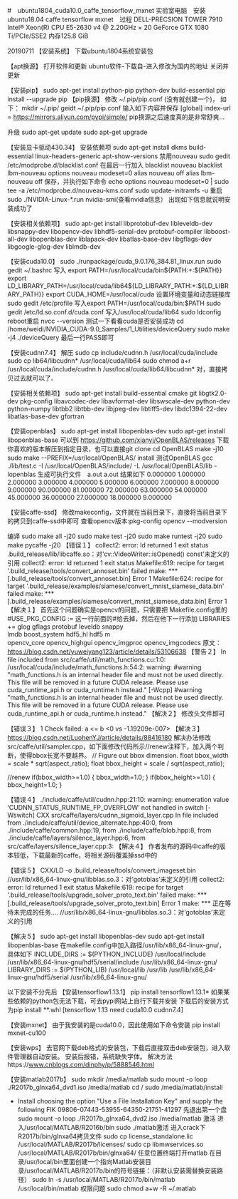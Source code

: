 #　ubuntu1804_cuda10.0_caffe_tensorflow_mxnet
实验室电脑　安装ubuntu18.04 caffe tensorflow mxnet　过程
DELL-PRECSION TOWER 7910
Intel® Xeon(R) CPU E5-2630 v4 @ 2.20GHz × 20 
GeForce GTX 1080 Ti/PCIe/SSE2
内存125.8 GiB

20190711
【安装系统】
下载ubuntu1804系统安装包

【apt换源】
打开软件和更新
ubuntu软件-下载自-进入修改为国内的地址
关闭并更新

【安装pip】
sudo apt-get install python-pip python-dev build-essential
pip install --upgrade pip
【pip换源】
 修改 ~/.pip/pip.conf (没有就创建一个)， 如下：
mkdir ~/.pip/
geidt ~/.pip/pip.conf
输入如下内容并保存
[global]
index-url = https://mirrors.aliyun.com/pypi/simple/
pip换源之后速度真的是非常舒爽...

升级
sudo apt-get update
sudo apt-get upgrade


【安装显卡驱动430.34】
安装依赖项
sudo apt-get install dkms build-essential linux-headers-generic apt-show-versions
禁用nouveau
sudo gedit /etc/modprobe.d/blacklist.conf
在最后一行加入
blacklist nouveau
blacklist lbm-nouveau
options nouveau modeset=0
alias nouveau off
alias lbm-nouveau off
保存，并执行如下命令
echo options nouveau modeset=0 | sudo tee -a /etc/modprobe.d/nouveau-kms.conf
sudo update-initramfs -u
重启
sudo ./NVIDIA-Linux-*.run
nvidia-smi(查看nvidia信息）
出现如下信息就说明安装成功了


【安装相关依赖项】
sudo apt-get install libprotobuf-dev libleveldb-dev libsnappy-dev libopencv-dev libhdf5-serial-dev protobuf-compiler libboost-all-dev libopenblas-dev liblapack-dev libatlas-base-dev libgflags-dev libgoogle-glog-dev liblmdb-dev


【安装cuda10.0】
sudo ./runpackage/cuda_9.0.176_384.81_linux.run
sudo gedit ~/.bashrc
写入
export PATH=/usr/local/cuda/bin${PATH:+:${PATH}}
export LD_LIBRARY_PATH=/usr/local/cuda/lib64${LD_LIBRARY_PATH:+:${LD_LIBRARY_PATH}}
export CUDA_HOME=/usr/local/cuda
设置环境变量和动态链接库
sudo gedit /etc/profile
写入export PATH=/usr/local/cuda/bin:$PATH
sudo gedit /etc/ld.so.conf.d/cuda.conf
写入/usr/local/cuda/lib64
sudo ldconfig
reboot重启
nvcc --version
测试一下看看cuda是否安装成功
cd /home/weidi/NVIDIA_CUDA-9.0_Samples/1_Utilities/deviceQuery 
sudo make -j4
./deviceQuery
最后一行PASS即可

【安装cudnn7.4】
解压
sudo cp include/cudnn.h /usr/local/cuda/include
sudo cp lib64/libcudnn* /usr/local/cuda/lib64
sudo chmod a+r /usr/local/cuda/include/cudnn.h /usr/local/cuda/lib64/libcudnn*
对，直接拷贝过去就可以了`。`


【安装相关依赖项】
sudo apt-get install build-essential cmake git libgtk2.0-dev pkg-config libavcodec-dev libavformat-dev libswscale-dev python-dev python-numpy libtbb2 libtbb-dev libjpeg-dev libtiff5-dev libdc1394-22-dev libatlas-base-dev gfortran



【安装openblas】
sudo apt-get install libopenblas-dev
sudo apt-get install libopenblas-base
 可以到 https://github.com/xianyi/OpenBLAS/releases 下载你喜欢的版本解压到指定目录，也可以直接git clone
cd OpenBLAS
make -j10
sudo make --PREFIX=/usr/local/OpenBLAS/ install
测试OpenBLAS
gcc ./lib/test.c  -I /usr/local/OpenBLAS/include/ -L /usr/local/OpenBLAS/lib -lopenblas
生成可执行文件　a.out
a.out
结果如下
0.000000 1.000000 2.000000 3.000000 4.000000 5.000000 6.000000 7.000000 8.000000 9.000000 
90.000000 81.000000 72.000000 63.000000 54.000000 45.000000 36.000000 27.000000 18.000000 9.000000


【安装caffe-ssd】
修改makeconfig，文件就在当前目录下，直接将当前目录下的拷贝到caffe-ssd中即可
查看opencv版本:pkg-config opencv --modversion


编译
sudo make all -j20
sudo make test -j20
sudo make runtest -j20
sudo make pycaffe -j20
	【错误１】
collect2: error: ld returned 1 exit status
.build_release/lib/libcaffe.so：对‘cv::VideoWriter::isOpened() const’未定义的引用
collect2: error: ld returned 1 exit status
Makefile:619: recipe for target '.build_release/tools/convert_annoset.bin' failed
make: *** [.build_release/tools/convert_annoset.bin] Error 1
Makefile:624: recipe for target '.build_release/examples/siamese/convert_mnist_siamese_data.bin' failed
make: *** [.build_release/examples/siamese/convert_mnist_siamese_data.bin] Error 1
	【解决１】
首先这个问题确实是opencv的问题，只需要把  Makefile.config里的#USE_PKG_CONFIG := 这一行前面的#给去掉，然后在他下一行添加
LIBRARIES += glog gflags protobuf leveldb snappy \
        lmdb boost_system hdf5_hl hdf5 m \
        opencv_core opencv_highgui opencv_imgproc opencv_imgcodecs
原文：https://blog.csdn.net/yuweiyang123/article/details/53106638 
	【警告２】
In file included from src/caffe/util/math_functions.cu:1:0:
/usr/local/cuda/include/math_functions.h:54:2: warning: #warning "math_functions.h is an internal header file and must not be used directly.  This file will be removed in a future CUDA release.  Please use cuda_runtime_api.h or cuda_runtime.h instead." [-Wcpp]
 #warning "math_functions.h is an internal header file and must not be used directly.  This file will be removed in a future CUDA release.  Please use cuda_runtime_api.h or cuda_runtime.h instead."
	【解决２】
修改头文件即可


【错误３】
1 Check failed: a <= b <0 vs -1.19209e-007>
【解决３】
https://blog.csdn.net/LuohenYJ/article/details/88416180
解决办法修改src/caffe/util/sampler.cpp，如下面修改代码所示//renew注释下，加入两个判断，使得bbox长宽不要越界。
  // Figure out bbox dimension.
  float bbox_width = scale * sqrt(aspect_ratio);
  float bbox_height = scale / sqrt(aspect_ratio);
 
  //renew
  if(bbox_width>=1.0)
  {
    bbox_width=1.0;
  }
  if(bbox_height>=1.0)
  {
    bbox_height=1.0;
  }




【错误４】
./include/caffe/util/cudnn.hpp:21:10: warning: enumeration value ‘CUDNN_STATUS_RUNTIME_FP_OVERFLOW’ not handled in switch [-Wswitch]
CXX src/caffe/layers/cudnn_sigmoid_layer.cpp
In file included from ./include/caffe/util/device_alternate.hpp:40:0,
                 from ./include/caffe/common.hpp:19,
                 from ./include/caffe/blob.hpp:8,
                 from ./include/caffe/layers/silence_layer.hpp:6,
                 from src/caffe/layers/silence_layer.cpp:3:
【解决４】
 作者发布的源码中caffe的版本较低，下载最新的caffe，将相关源码覆盖掉ssd中的


 【错误５】
CXX/LD -o .build_release/tools/convert_imageset.bin
//usr/lib/x86_64-linux-gnu/libblas.so.3：对‘gotoblas’未定义的引用
collect2: error: ld returned 1 exit status
Makefile:619: recipe for target '.build_release/tools/upgrade_solver_proto_text.bin' failed
make: *** [.build_release/tools/upgrade_solver_proto_text.bin] Error 1
make: *** 正在等待未完成的任务....
//usr/lib/x86_64-linux-gnu/libblas.so.3：对‘gotoblas’未定义的引用

【解决５】
sudo apt-get install libopenblas-dev
sudo apt-get install libopenblas-base
在makefile.config中加入路径/usr/lib/x86_64-linux-gnu/，具体如下
INCLUDE_DIRS := $(PYTHON_INCLUDE) /usr/local/include /usr/lib/x86_64-linux-gnu/hdf5/serial/include /usr/lib/x86_64-linux-gnu/
LIBRARY_DIRS := $(PYTHON_LIB) /usr/local/lib /usr/lib /usr/lib/x86_64-linux-gnu/hdf5/serial /usr/lib/x86_64-linux-gnu/

以下安装不分先后
【安装tensorflow1.13.1】
pip install tensorflow1.13.1*
如果某些依赖的python包无法下载，可去pypi网站上自行下载并安装
下载后的安装方式为pip install **.whl
[tensorflow 1.13 need cuda10.0 cudnn7.4]

【安装mxnet】
由于我安装的是cuda10.0，因此使用如下命令安装
pip install mxnet-cu100


【安装wps】
去官网下载deb格式的安装包，下载后直接双击deb安装包，进入软件管理器自动安装。
安装后报错，系统缺失字体。
解决方法https://www.cnblogs.com/dinphy/p/5888546.html



【安装matlab2017b】
sudo mkdir /media/matlab
sudo mount -o loop ./R2017b_glnxa64_dvd1.iso /media/matlab
cd /
sudo /media/matlab/install
- Install choosing the option "Use a File Installation Key" and supply the following FIK
	09806-07443-53955-64350-21751-41297
先退出第一个盘
sudo mount -o loop ./R2017b_glnxa64_dvd2.iso /media/matlab
激活
进入/usr/local/MATLAB/R2016b/bin
sudo ./matlab激活
进入crack下R2017b/bin/glnxa64拷贝文件
sudo cp license_standalone.lic /usr/local/MATLAB/R2017b/licenses/ 
sudo cp libmwservices.so /usr/local/MATLAB/R2017b/bin/glnxa64/
任意位置终端打开matlab
在目录/usr/local/bin里面创建一个指向Matlab安装目录/usr/local/MATLAB/R2017b/bin的符号链接：（非默认安装需替换安装路径） 
sudo ln -s /usr/local/MATLAB/R2017b/bin/matlab /usr/local/bin/matlab 
权限问题
sudo chmod a+w -R ~/.matlab

